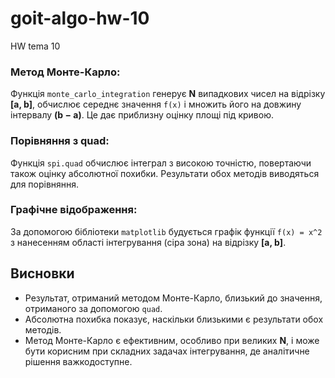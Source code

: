 # goit-algo-hw-10
HW tema 10


### Метод Монте-Карло:
Функція `monte_carlo_integration` генерує **N** випадкових чисел на відрізку **[a, b]**, обчислює середнє значення `f(x)` і множить його на довжину інтервалу **(b − a)**. Це дає приблизну оцінку площі під кривою.

### Порівняння з quad:
Функція `spi.quad` обчислює інтеграл з високою точністю, повертаючи також оцінку абсолютної похибки. Результати обох методів виводяться для порівняння.

### Графічне відображення:
За допомогою бібліотеки `matplotlib` будується графік функції `f(x) = x^2` з нанесенням області інтегрування (сіра зона) на відрізку **[a, b]**.

## Висновки

- Результат, отриманий методом Монте-Карло, близький до значення, отриманого за допомогою `quad`.
- Абсолютна похибка показує, наскільки близькими є результати обох методів.
- Метод Монте-Карло є ефективним, особливо при великих **N**, і може бути корисним при складних задачах інтегрування, де аналітичне рішення важкодоступне.
